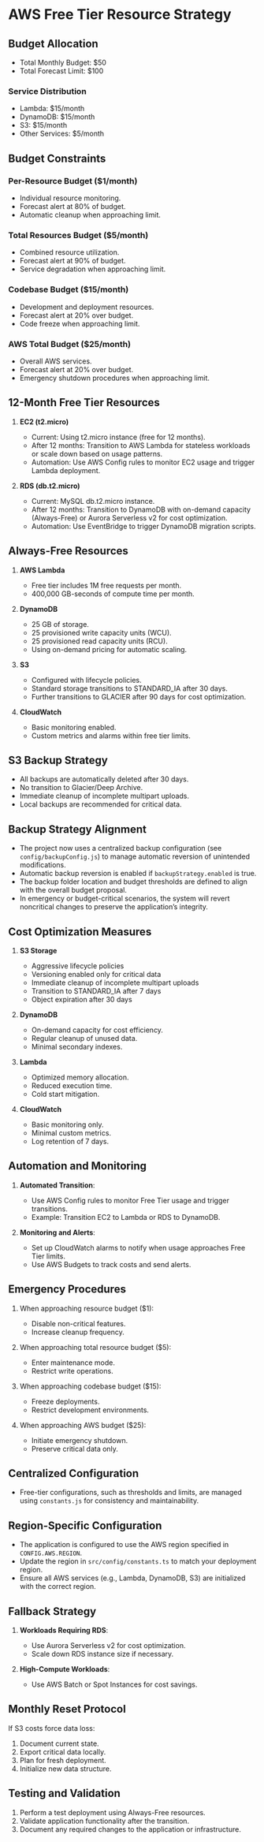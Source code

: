 # AWS Free Tier Resource Strategy

## Budget Allocation
- Total Monthly Budget: $50
- Total Forecast Limit: $100

### Service Distribution
- Lambda: $15/month
- DynamoDB: $15/month
- S3: $15/month
- Other Services: $5/month

## Budget Constraints

### Per-Resource Budget ($1/month)
- Individual resource monitoring.
- Forecast alert at 80% of budget.
- Automatic cleanup when approaching limit.

### Total Resources Budget ($5/month)
- Combined resource utilization.
- Forecast alert at 90% of budget.
- Service degradation when approaching limit.

### Codebase Budget ($15/month)
- Development and deployment resources.
- Forecast alert at 20% over budget.
- Code freeze when approaching limit.

### AWS Total Budget ($25/month)
- Overall AWS services.
- Forecast alert at 20% over budget.
- Emergency shutdown procedures when approaching limit.

## 12-Month Free Tier Resources

1. **EC2 (t2.micro)**
   - Current: Using t2.micro instance (free for 12 months).
   - After 12 months: Transition to AWS Lambda for stateless workloads or scale down based on usage patterns.
   - Automation: Use AWS Config rules to monitor EC2 usage and trigger Lambda deployment.

2. **RDS (db.t2.micro)**
   - Current: MySQL db.t2.micro instance.
   - After 12 months: Transition to DynamoDB with on-demand capacity (Always-Free) or Aurora Serverless v2 for cost optimization.
   - Automation: Use EventBridge to trigger DynamoDB migration scripts.

## Always-Free Resources

1. **AWS Lambda**
   - Free tier includes 1M free requests per month.
   - 400,000 GB-seconds of compute time per month.

2. **DynamoDB**
   - 25 GB of storage.
   - 25 provisioned write capacity units (WCU).
   - 25 provisioned read capacity units (RCU).
   - Using on-demand pricing for automatic scaling.

3. **S3**
   - Configured with lifecycle policies.
   - Standard storage transitions to STANDARD_IA after 30 days.
   - Further transitions to GLACIER after 90 days for cost optimization.

4. **CloudWatch**
   - Basic monitoring enabled.
   - Custom metrics and alarms within free tier limits.

## S3 Backup Strategy
- All backups are automatically deleted after 30 days.
- No transition to Glacier/Deep Archive.
- Immediate cleanup of incomplete multipart uploads.
- Local backups are recommended for critical data.

## Backup Strategy Alignment

- The project now uses a centralized backup configuration (see `config/backupConfig.js`) to manage automatic reversion of unintended modifications.
- Automatic backup reversion is enabled if `backupStrategy.enabled` is true.
- The backup folder location and budget thresholds are defined to align with the overall budget proposal.
- In emergency or budget-critical scenarios, the system will revert noncritical changes to preserve the application’s integrity.

## Cost Optimization Measures
1. **S3 Storage**
   - Aggressive lifecycle policies
   - Versioning enabled only for critical data
   - Immediate cleanup of incomplete multipart uploads
   - Transition to STANDARD_IA after 7 days
   - Object expiration after 30 days

2. **DynamoDB**
   - On-demand capacity for cost efficiency.
   - Regular cleanup of unused data.
   - Minimal secondary indexes.

3. **Lambda**
   - Optimized memory allocation.
   - Reduced execution time.
   - Cold start mitigation.

4. **CloudWatch**
   - Basic monitoring only.
   - Minimal custom metrics.
   - Log retention of 7 days.

## Automation and Monitoring

1. **Automated Transition**:
   - Use AWS Config rules to monitor Free Tier usage and trigger transitions.
   - Example: Transition EC2 to Lambda or RDS to DynamoDB.

2. **Monitoring and Alerts**:
   - Set up CloudWatch alarms to notify when usage approaches Free Tier limits.
   - Use AWS Budgets to track costs and send alerts.

## Emergency Procedures
1. When approaching resource budget ($1):
   - Disable non-critical features.
   - Increase cleanup frequency.

2. When approaching total resource budget ($5):
   - Enter maintenance mode.
   - Restrict write operations.

3. When approaching codebase budget ($15):
   - Freeze deployments.
   - Restrict development environments.

4. When approaching AWS budget ($25):
   - Initiate emergency shutdown.
   - Preserve critical data only.

## Centralized Configuration
- Free-tier configurations, such as thresholds and limits, are managed using `constants.js` for consistency and maintainability.

## Region-Specific Configuration

- The application is configured to use the AWS region specified in `CONFIG.AWS.REGION`.
- Update the region in `src/config/constants.ts` to match your deployment region.
- Ensure all AWS services (e.g., Lambda, DynamoDB, S3) are initialized with the correct region.

## Fallback Strategy

1. **Workloads Requiring RDS**:
   - Use Aurora Serverless v2 for cost optimization.
   - Scale down RDS instance size if necessary.

2. **High-Compute Workloads**:
   - Use AWS Batch or Spot Instances for cost savings.

## Monthly Reset Protocol
If S3 costs force data loss:
1. Document current state.
2. Export critical data locally.
3. Plan for fresh deployment.
4. Initialize new data structure.

## Testing and Validation

1. Perform a test deployment using Always-Free resources.
2. Validate application functionality after the transition.
3. Document any required changes to the application or infrastructure.
